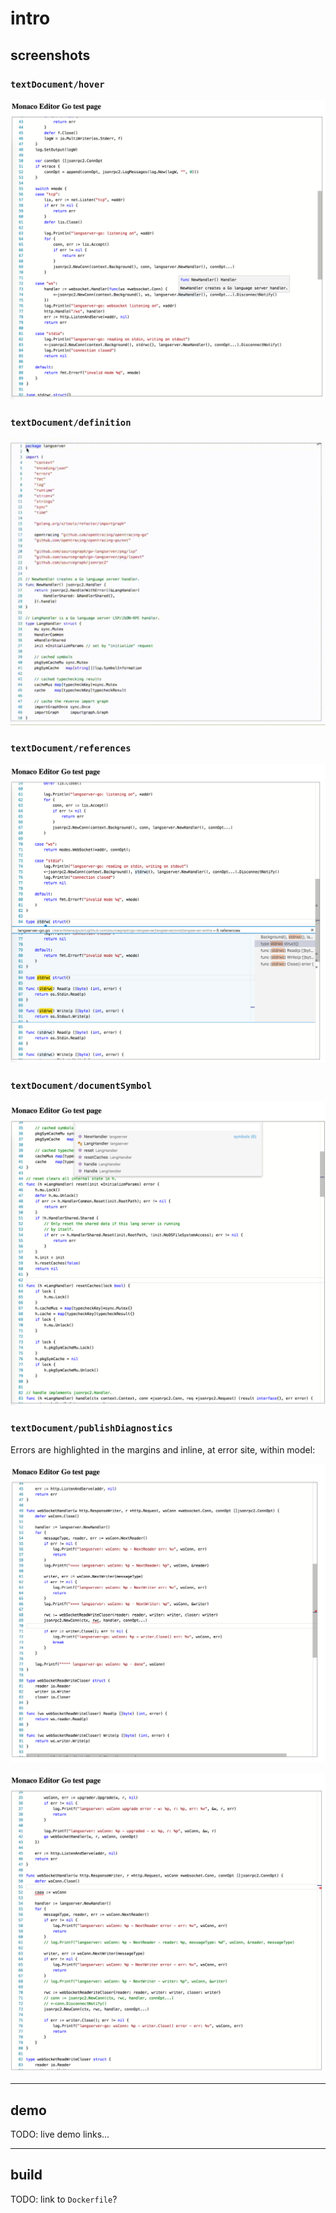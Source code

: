 # intro

## screenshots

### `textDocument/hover`

![/images/textDocument/hover.png](/images/textDocument/hover.png)

### `textDocument/definition`

![/images/textDocument/definition.gif](/images/textDocument/definition.gif)

### `textDocument/references`

![/images/textDocument/references.png](/images/textDocument/references.png)

### `textDocument/documentSymbol`

![/images/textDocument/documentSymbol.png](/images/textDocument/documentSymbol.png)

### `textDocument/publishDiagnostics`

Errors are highlighted in the margins and inline, at error site, within model:

![/images/textDocument/publishDiagnostics.png](/images/textDocument/publishDiagnostics.png)

![/images/textDocument/publishDiagnostics-2.png](/images/textDocument/publishDiagnostics-2.png)

---

## demo

TODO: live demo links...

---

## build

TODO: link to `Dockerfile`?
